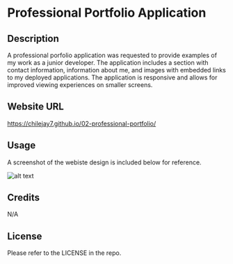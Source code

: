 # Professional Portfolio Application

## Description

A professional porfolio application was requested to provide examples of my work as a junior developer.  The application includes a section with contact information, information about me, and images with embedded links to my deployed applications.  The application is responsive and allows for improved viewing experiences on smaller screens.

## Website URL

https://chilejay7.github.io/02-professional-portfolio/

## Usage

A screenshot of the webiste design is included below for reference.

![alt text]()

## Credits

N/A

## License

Please refer to the LICENSE in the repo.